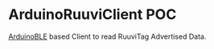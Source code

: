 # ArduinoRuuviClient POC
[ArduinoBLE][1] based Client to read RuuviTag Advertised Data.



[1]:	https://www.arduino.cc/reference/en/libraries/arduinoble/